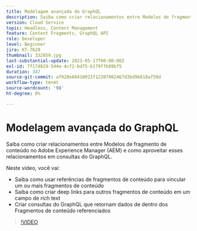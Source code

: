 ```yaml
---
title: Modelagem avançada do GraphQL
description: Saiba como criar relacionamentos entre Modelos de fragmento de conteúdo no Adobe Experience Manager (AEM) e como aproveitar esses relacionamentos em consultas do GraphQL.
version: Cloud Service
topic: Headless, Content Management
feature: Content Fragments, GraphQL API
role: Developer
level: Beginner
jira: KT-7620
thumbnail: 332859.jpg
last-substantial-update: 2023-05-17T00:00:00Z
exl-id: 7f17d829-544e-4cf2-bd75-b179ffb89bf5
duration: 347
source-git-commit: af928e60410022f12207082467d3bd9b818af59d
workflow-type: tm+mt
source-wordcount: '98'
ht-degree: 0%

---
```


# Modelagem avançada do GraphQL

Saiba como criar relacionamentos entre Modelos de fragmento de conteúdo no Adobe Experience Manager (AEM) e como aproveitar esses relacionamentos em consultas do GraphQL.

Neste vídeo, você vai:

+ Saiba como usar referências de fragmentos de conteúdo para vincular um ou mais fragmentos de conteúdo
+ Saiba como criar deep links para outros fragmentos de conteúdo em um campo de rich text
+ Criar consultas do GraphQL que retornam dados de dentro dos Fragmentos de conteúdo referenciados

>[!VIDEO](https://video.tv.adobe.com/v/332859?quality=12&learn=on)
